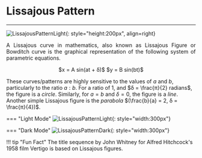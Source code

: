 # Lissajous Pattern
---
![LissajousPatternLight](https://raw.githubusercontent.com/cod-ed/simulate/master/assets/simulations/LissajousCurveLight.png){: style="height:200px", align=right}

<p align="justify">
A Lissajous curve in mathematics, also known as Lissajous Figure or Bowditch curve is the
graphical representation of the following system of parametric equations.</p>

<center>
$x = A sin(at + δ)$  
$y = B sin(bt)$
</center>
  
These curves/patterns are highly sensitive to the values of $a$ and $b$, particularly to the ratio
$a:b$. For a ratio of $1$, and $δ = \frac{π}{2} radians$, the figure is a *circle*. Similarly, for $a = b$ and $δ = 0$, the figure is a *line*.  
Another simple Lissajous figure is the *parabola* $(\frac{b}{a} = 2, δ = \frac{π}{4})$. 

=== "Light Mode"
    ![LissajousPatternLight](https://raw.githubusercontent.com/cod-ed/assets/simulate/simulations/LissajousCurveLight.png){: style="width:300px"}
  
=== "Dark Mode"
    ![LissajousPatternDark](https://raw.githubusercontent.com/cod-ed/assets/simulate/simulations/LissajousCurveDark.png){: style="width:300px"}

!!! tip  "Fun Fact"
    The title sequence by John Whitney for Alfred Hitchcock's 1958 film Vertigo is based on Lissajous figures.
